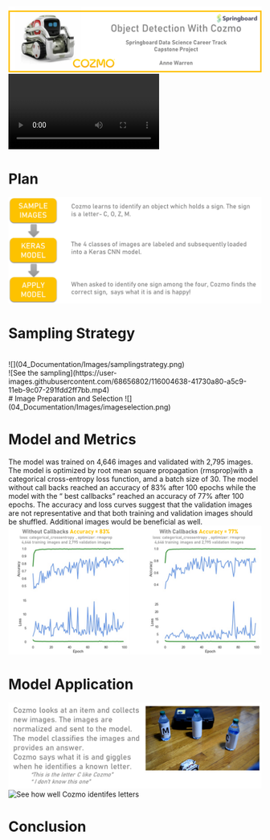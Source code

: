 ![](04_Documentation/Images/cozmoppt.png)
![Watch this intro from Cozmo](https://user-images.githubusercontent.com/68656802/116004638-41730a80-a5c9-11eb-9c07-291fdd2ff7bb.mp4)
<br>

# Plan


![](04_Documentation/Images/plan.png)
<br>

# Sampling Strategy
<br>
![](04_Documentation/Images/samplingstrategy.png)
<br>
![See the sampling](https://user-images.githubusercontent.com/68656802/116004638-41730a80-a5c9-11eb-9c07-291fdd2ff7bb.mp4)
<br>
#  Image Preparation and Selection
![](04_Documentation/Images/imageselection.png)

# Model and Metrics
The model was  trained on 4,646 images and validated with 2,795 images. The model is optimized by root mean square propagation (rmsprop)with a categorical cross-entropy loss function, amd a batch size of 30. The model without call backs reached an accuracy of 83% after 100 epochs while the model with the “ best callbacks” reached an accuracy of 77% after 100 epochs. The accuracy and loss curves suggest that the validation images are not representative and that both training and validation images should be shuffled. Additional images would be beneficial as well.
![](04_Documentation/Images/metrics.png)

# Model Application
![](04_Documentation/Images/modelapplication.png)
![See how well Cozmo identifes letters](https://user-images.githubusercontent.com/68656802/116005682-b5afad00-a5cd-11eb-836b-49caee2c7c8a.png)

# Conclusion

